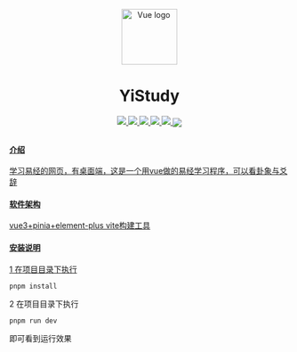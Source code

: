 <p align="center"><a href="https://vuejs.org" target="_blank" rel="noopener noreferrer"><img width="100" src="https://vuejs.org/images/logo.png" alt="Vue logo"></a></p>
<h1 align="center">YiStudy</h1>

<p align="center">
<a href="https://cn.vuejs.org/"/><img src="https://img.shields.io/badge/vue-^3.3.4-rgb(66, 184, 131)"/>
<a href="https://element-plus.org/zh-CN/" /><img src="https://img.shields.io/badge/element_plus-^3.3.4-rgb(64, 158, 255)"/>
<img src="https://img.shields.io/badge/ pinia-^2.1.6-rgb(255, 216, 89)"/>
<img src="https://img.shields.io/badge/vite-^4.4.5-rgb(184, 59, 254)"/>
<img src="https://img.shields.io/badge/pnpm-rgb(249, 173, 0)"/>
   
<img align="center" src="https://img0.baidu.com/it/u=2808493158,1713537604&fm=253&fmt=auto&app=138&f=JPEG?w=889&h=500"/>
<h2 align="center"></h2>

<p></p>


#### 介绍
学习易经的网页，有桌面端，这是一个用vue做的易经学习程序，可以看卦象与爻辞

#### 软件架构
vue3+pinia+element-plus
vite构建工具

#### 安装说明
1 在项目目录下执行 
 ```java
 pnpm install  

 ```
 2 在项目目录下执行 
 ```java
 pnpm run dev  

 ```
 即可看到运行效果

